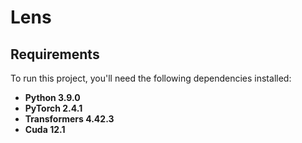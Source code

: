 # Lens

## Requirements

To run this project, you'll need the following dependencies installed:

- **Python 3.9.0**
- **PyTorch 2.4.1**
- **Transformers 4.42.3**
- **Cuda 12.1** 